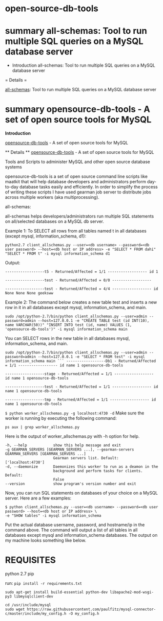 # open-source-db-tools

# summary all-schemas: Tool to run multiple SQL queries on a MySQL database server

* Introduction
all-schemas: Tool to run multiple SQL queries on a MySQL database server

= Details =

[all-schemas](http://www.geeksww.com/tutorials/database_management_systems/mysql/installation/allschemas_tool_to_run_multiple_sql_queries_on_a_mysql_database_server.php): Tool to run multiple SQL queries on a MySQL database server

# summary opensource-db-tools - A set of open source tools for MySQL

**Introduction**

[opensource-db-tools](http://www.geeksww.com/tutorials/database_management_systems/mysql/tools/opensourcedbtools__a_set_of_open_source_tools_for_mysql.php) - A set of open source tools for MySQL

** Details **
[opensource-db-tools](http://www.geeksww.com/tutorials/database_management_systems/mysql/tools/opensourcedbtools__a_set_of_open_source_tools_for_mysql.php) - A set of open source tools for MySQL

Tools and Scripts to administer MySQL and other open source database systems

opensource-db-tools is a set of open source command line scripts like maatkit that will help database developers and administrators perform day-to-day database tasks easily and efficiently. In order to simplify the process of writing these scripts I have used gearman job server to distribute jobs across multiple workers (aka multiprocessing).

all-schemas:

all-schemas helps developers/administrators run multiple SQL statements on all/selected databases on a MySQL db server.

Example 1:
To SELECT all rows from all tables named t in all databases (except mysql, information_schema, d1):

`python2.7 client_allschemas.py --user=<db username> --password=<db user password> --host=<db host or IP address> -e "SELECT * FROM dahi" "SELECT * FROM t" -i mysql information_schema d1`

Output:
```
------------------t5 - Returned/Affected = 1/1 ------------------ id 1

------------------test - Returned/Affected = 0/0 ------------------

------------------test - Returned/Affected = 4/4 ------------------ id None None None geeksww
```

Example 2:
The command below creates a new table test and inserts a new row in it in all databases except mysql, information_schema, and main.

`sudo /opt/python-2.7/bin/python client_allschemas.py --user=admin --password=admin --host=127.0.0.1 -e "CREATE TABLE test (id INT(10), name VARCHAR(50))" "INSERT INTO test (id, name) VALUES (1, 'opensource-db-tools')" -i mysql information_schema main`

You can SELECT rows in the new table in all databases mysql, information_schema, and main.

`sudo /opt/python-2.7/bin/python client_allschemas.py --user=admin --password=admin --host=127.0.0.1 -e "SELECT * FROM test" -i mysql information_schema main ``` ------------------Db1 - Returned/Affected = 1/1 ------------------ id name 1 opensource-db-tools`

```
------------------stage - Returned/Affected = 1/1 ------------------ id name 1 opensource-db-tools

------------------test - Returned/Affected = 1/1 ------------------ id name 1 opensource-db-tools

------------------tmp - Returned/Affected = 1/1 ------------------ id name 1 opensource-db-tools
```



`$ python worker_allschemas.py -g localhost:4730 -d`
Make sure the worker is running by executing the following command:

`ps aux | grep worker_allschemas.py`

Here is the output of worker_allschemas.py with -h option for help.

  ```
-h, --help            show this help message and exit
  -g GEARMAN_SERVERS [GEARMAN_SERVERS ...], --gearman-servers GEARMAN_SERVERS [GEARMAN_SERVERS ...]
                        Gearman servers list. Default: ['localhost:4730']
  -d, --daemonize       Daemonizes this worker to run as a deamon in the
                        background and perform tasks for clients. Default:
                        False
  --version             show program's version number and exit
```

Now, you can run SQL statements on databases of your choice on a MySQL server. Here are a few examples:

```
$ python client_allschemas.py --user=<db username> --password=<db user password> --host=<db host or IP address> \
-e "SHOW tables" -i mysql information_schema
```

Put the actual database username, password, and hostname/ip in the command above. The command will output a list of all tables in all databases except mysql and information_schema databases. The output on my machine looks something like below.

# REQUISITES
python 2.7
pip

run: `pip install -r requirements.txt`

```
sudo apt-get install build-essential python-dev libapache2-mod-wsgi-py3 libmysqlclient-dev

cd /usr/include/mysql
sudo wget https://raw.githubusercontent.com/paulfitz/mysql-connector-c/master/include/my_config.h -O my_config.h
```

